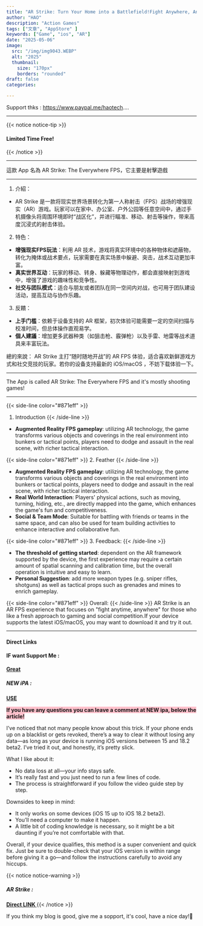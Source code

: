 ```yaml
---
title: "AR Strike: Turn Your Home into a Battlefield!Fight Anywhere, Anytime – The Ultimate AR FPS Experience!"
author: "HAO"
description: "Action Games"
tags: ["文章", "AppStore" ]
keywords: ["Game", "ios", "AR"]
date: "2025-05-06"
image:
  src: "/img/img9043.WEBP"
  alt: "2025"
  thumbnail:
    size: "170px"
    borders: "rounded"
draft: false
categories:

---
```


Support thks : https://www.paypal.me/haotech....
<!--more-->

---

{{< notice notice-tip >}}
#### **Limited Time Free!**
{{< /notice >}}

---

這款 App 名為 AR Strike: The Everywhere FPS，它主要是射擊遊戲

---

1. 介紹：
* AR Strike 是一款将现实世界场景转化为第一人称射击（FPS）战场的增强现实（AR）游戏。玩家可以在家中、办公室、户外公园等任意空间中，通过手机摄像头将周围环境即时“战区化”，并进行瞄准、移动、射击等操作，带来高度沉浸式的射击体验。

2. 特色：
* **增强现实FPS玩法**：利用 AR 技术，游戏将真实环境中的各种物体和遮蔽物，转化为掩体或战术要点，玩家需要在真实场景中躲避、突击，战术互动更加丰富。
* **真实世界互动**：玩家的移动、转身、躲藏等物理动作，都会直接映射到游戏中，增强了游戏的趣味性和竞争性。
* **社交与团队模式**：适合与朋友或者团队在同一空间内对战，也可用于团队建设活动，提高互动与协作乐趣。

3. 反饋：
* **上手门槛**：依赖于设备支持的 AR 框架，初次体验可能需要一定的空间扫描与校准时间，但总体操作直观易学。
* **個人建議**：增加更多武器种类（如狙击枪、霰弹枪）以及手雷、地雷等战术道具来丰富玩法。

總的來說：
AR Strike 主打“随时随地开战”的 AR FPS 体验，适合喜欢新鲜游戏方式和社交竞技的玩家。若你的设备支持最新的 iOS/macOS ，不妨下载体验一下。

---

The App is called AR Strike: The Everywhere FPS and it's mostly shooting games!

---

{{< side-line color="#871eff" >}}
1. Introduction
{{< /side-line >}}
* **Augmented Reality FPS gameplay**: utilizing AR technology, the game transforms various objects and coverings in the real environment into bunkers or tactical points, players need to dodge and assault in the real scene, with richer tactical interaction.

{{< side-line color="#871eff" >}}
2. Feather
{{< /side-line >}}
* **Augmented Reality FPS gameplay**: utilizing AR technology, the game transforms various objects and coverings in the real environment into bunkers or tactical points, players need to dodge and assault in the real scene, with richer tactical interaction.
* **Real World Interaction**: Players' physical actions, such as moving, turning, hiding, etc., are directly mapped into the game, which enhances the game's fun and competitiveness.
* **Social & Team Mode**: Suitable for battling with friends or teams in the same space, and can also be used for team building activities to enhance interactive and collaborative fun.

{{< side-line color="#871eff" >}}
3. Feedback:
{{< /side-line >}}
* **The threshold of getting started**: dependent on the AR framework supported by the device, the first experience may require a certain amount of spatial scanning and calibration time, but the overall operation is intuitive and easy to learn.
* **Personal Suggestion**: add more weapon types (e.g. sniper rifles, shotguns) as well as tactical props such as grenades and mines to enrich gameplay.

{{< side-line color="#871eff" >}}
Overall:
{{< /side-line >}}
AR Strike is an AR FPS experience that focuses on "fight anytime, anywhere" for those who like a fresh approach to gaming and social competition.If your device supports the latest iOS/macOS, you may want to download it and try it out.

---

#### **Direct Links**

#### **<and font style="background: "> IF want Support Me :</font>** 
**[Great](https://www.paypal.me/haotech)**

##### **<and font style="background: "> NEW iPA : </font>** 
**[USE](https://www.patreon.com/hao8?utm_medium=unknown&utm_source=join_link&utm_campaign=creatorshare_creator&utm_content=copyLink)**

**<and font style="background:pink"> If you have any questions you can leave a comment at NEW ipa, below the article!</font>**

I’ve noticed that not many people know about this trick. If your phone ends up on a blacklist or gets revoked, there’s a way to clear it without losing any data—as long as your device is running iOS versions between 15 and 18.2 beta2. I’ve tried it out, and honestly, it’s pretty slick.

What I like about it:

- No data loss at all—your info stays safe.
- It’s really fast and you just need to run a few lines of code.
- The process is straightforward if you follow the video guide step by step.

Downsides to keep in mind:

- It only works on some devices (iOS 15 up to iOS 18.2 beta2).
- You’ll need a computer to make it happen.
- A little bit of coding knowledge is necessary, so it might be a bit daunting if you’re not comfortable with that.

Overall, if your device qualifies, this method is a super convenient and quick fix. Just be sure to double-check that your iOS version is within range before giving it a go—and follow the instructions carefully to avoid any hiccups.

{{< notice notice-warning >}}
##### **<font style="background: "> AR Strike :</font>** 
**[ Direct LINK ](https://apps.apple.com/tw/app/ar-strike-the-everywhere-fps/id6743945614)**
{{< /notice >}}

If you think my blog is good, give me a sopport, it's cool, have a nice day!🤗